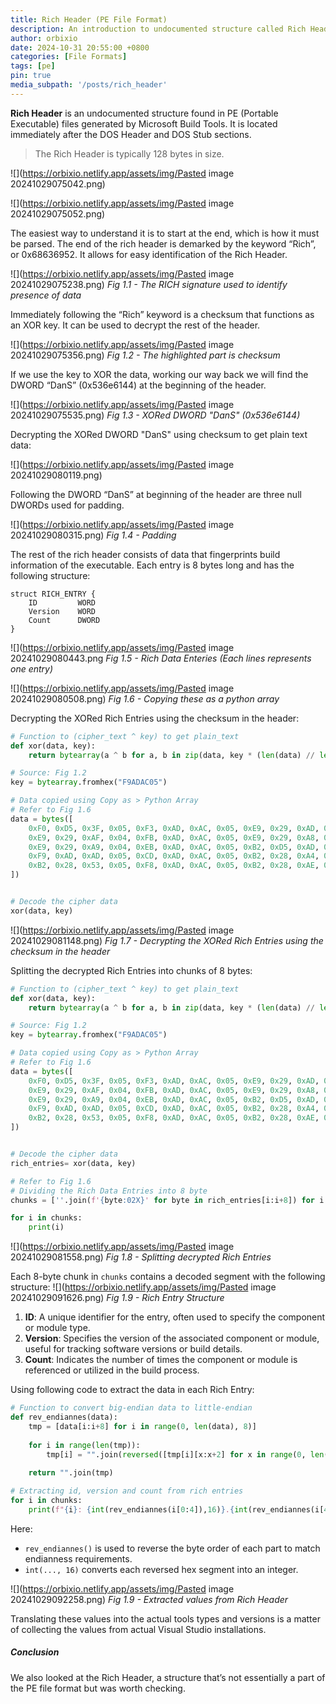 ```yaml
---
title: Rich Header (PE File Format)
description: An introduction to undocumented structure called Rich Header found in PE (Portable Executable) files generated by Microsoft Build Tools.
author: orbixio
date: 2024-10-31 20:55:00 +0800
categories: [File Formats]
tags: [pe]
pin: true
media_subpath: '/posts/rich_header'
---
```


**Rich Header** is an undocumented structure found in PE (Portable Executable) files generated by Microsoft Build Tools. It is located immediately after the DOS Header and DOS Stub sections.

> The Rich Header is typically 128 bytes in size.

![](https://orbixio.netlify.app/assets/img/Pasted image 20241029075042.png)

![](https://orbixio.netlify.app/assets/img/Pasted image 20241029075052.png)

The easiest way to understand it is to start at the end, which is how it must be parsed.
The end of the rich header is demarked by the keyword “Rich”, or 0x68636952. It allows for easy identification of the Rich Header.

![](https://orbixio.netlify.app/assets/img/Pasted image 20241029075238.png)
_Fig 1.1 - The RICH signature used to identify presence of data_

Immediately following the “Rich” keyword is a checksum that functions as an XOR key. It can be used to decrypt the rest of the header. 

![](https://orbixio.netlify.app/assets/img/Pasted image 20241029075356.png)
_Fig 1.2 - The highlighted part is checksum_

If we use the key to XOR the data, working our way back we will find the DWORD “DanS” (0x536e6144) at the beginning of the header.

![](https://orbixio.netlify.app/assets/img/Pasted image 20241029075535.png)
_Fig 1.3 - XORed DWORD "DanS" (0x536e6144)_

Decrypting the XORed DWORD "DanS" using checksum to get plain text data:

![](https://orbixio.netlify.app/assets/img/Pasted image 20241029080119.png)

Following the DWORD “DanS” at beginning of the header are three null DWORDs used for padding.

![](https://orbixio.netlify.app/assets/img/Pasted image 20241029080315.png)
_Fig 1.4 - Padding_

The rest of the rich header consists of data that fingerprints build information of the executable. Each entry is 8 bytes long and has the following structure:
```
struct RICH_ENTRY {
    ID         WORD
    Version    WORD
    Count      DWORD
}
```

![](https://orbixio.netlify.app/assets/img/Pasted image 20241029080443.png
_Fig 1.5 - Rich Data Enteries (Each lines represents one entry)_

![](https://orbixio.netlify.app/assets/img/Pasted image 20241029080508.png)
_Fig 1.6 - Copying these as a python array_

Decrypting the XORed Rich Entries using the checksum in the header:
```python
# Function to (cipher_text ^ key) to get plain_text
def xor(data, key):
    return bytearray(a ^ b for a, b in zip(data, key * (len(data) // len(key)) + key[:len(data) % len(key)]))

# Source: Fig 1.2
key = bytearray.fromhex("F9ADAC05")

# Data copied using Copy as > Python Array
# Refer to Fig 1.6 
data = bytes([
    0xF0, 0xD5, 0x3F, 0x05, 0xF3, 0xAD, 0xAC, 0x05, 0xE9, 0x29, 0xAD, 0x04, 0xFA, 0xAD, 0xAC, 0x05, 
    0xE9, 0x29, 0xAF, 0x04, 0xFB, 0xAD, 0xAC, 0x05, 0xE9, 0x29, 0xA8, 0x04, 0xF0, 0xAD, 0xAC, 0x05, 
    0xE9, 0x29, 0xA9, 0x04, 0xEB, 0xAD, 0xAC, 0x05, 0xB2, 0xD5, 0xAD, 0x04, 0xFB, 0xAD, 0xAC, 0x05, 
    0xF9, 0xAD, 0xAD, 0x05, 0xCD, 0xAD, 0xAC, 0x05, 0xB2, 0x28, 0xA4, 0x04, 0xF8, 0xAD, 0xAC, 0x05, 
    0xB2, 0x28, 0x53, 0x05, 0xF8, 0xAD, 0xAC, 0x05, 0xB2, 0x28, 0xAE, 0x04, 0xF8, 0xAD, 0xAC, 0x05, 
])


# Decode the cipher data
xor(data, key)
```

![](https://orbixio.netlify.app/assets/img/Pasted image 20241029081148.png)
_Fig 1.7 - Decrypting the XORed Rich Entries using the checksum in the header_

Splitting the decrypted Rich Entries into chunks of 8 bytes:
```python
# Function to (cipher_text ^ key) to get plain_text
def xor(data, key):
    return bytearray(a ^ b for a, b in zip(data, key * (len(data) // len(key)) + key[:len(data) % len(key)]))

# Source: Fig 1.2
key = bytearray.fromhex("F9ADAC05")

# Data copied using Copy as > Python Array
# Refer to Fig 1.6 
data = bytes([
    0xF0, 0xD5, 0x3F, 0x05, 0xF3, 0xAD, 0xAC, 0x05, 0xE9, 0x29, 0xAD, 0x04, 0xFA, 0xAD, 0xAC, 0x05, 
    0xE9, 0x29, 0xAF, 0x04, 0xFB, 0xAD, 0xAC, 0x05, 0xE9, 0x29, 0xA8, 0x04, 0xF0, 0xAD, 0xAC, 0x05, 
    0xE9, 0x29, 0xA9, 0x04, 0xEB, 0xAD, 0xAC, 0x05, 0xB2, 0xD5, 0xAD, 0x04, 0xFB, 0xAD, 0xAC, 0x05, 
    0xF9, 0xAD, 0xAD, 0x05, 0xCD, 0xAD, 0xAC, 0x05, 0xB2, 0x28, 0xA4, 0x04, 0xF8, 0xAD, 0xAC, 0x05, 
    0xB2, 0x28, 0x53, 0x05, 0xF8, 0xAD, 0xAC, 0x05, 0xB2, 0x28, 0xAE, 0x04, 0xF8, 0xAD, 0xAC, 0x05, 
])


# Decode the cipher data
rich_entries= xor(data, key)

# Refer to Fig 1.6
# Dividing the Rich Data Entries into 8 byte 
chunks = [''.join(f'{byte:02X}' for byte in rich_entries[i:i+8]) for i in range(0, len(rich_entries), 8)]

for i in chunks:
	print(i)
```

![](https://orbixio.netlify.app/assets/img/Pasted image 20241029081558.png)
_Fig 1.8 - Splitting decrypted Rich Entries_


Each 8-byte chunk in `chunks` contains a decoded segment with the following structure:
![](https://orbixio.netlify.app/assets/img/Pasted image 20241029091626.png)
_Fig 1.9 - Rich Entry Structure_

1. **ID**: A unique identifier for the entry, often used to specify the component or module type.
2. **Version**: Specifies the version of the associated component or module, useful for tracking software versions or build details.
3. **Count**: Indicates the number of times the component or module is referenced or utilized in the build process.

Using following code to extract the data in each Rich Entry:
```python
# Function to convert big-endian data to little-endian
def rev_endiannes(data):
	tmp = [data[i:i+8] for i in range(0, len(data), 8)]
	
	for i in range(len(tmp)):
		tmp[i] = "".join(reversed([tmp[i][x:x+2] for x in range(0, len(tmp[i]), 2)]))
	
	return "".join(tmp)

# Extracting id, version and count from rich entries
for i in chunks:
    print(f"{i}: {int(rev_endiannes(i[0:4]),16)}.{int(rev_endiannes(i[4:8]),16)}.{int(rev_endiannes(i[8:16]),16)}")

```

Here:

- `rev_endiannes()` is used to reverse the byte order of each part to match endianness requirements.
- `int(..., 16)` converts each reversed hex segment into an integer.

![](https://orbixio.netlify.app/assets/img/Pasted image 20241029092258.png)
_Fig 1.9 - Extracted values from Rich Header_

Translating these values into the actual tools types and versions is a matter of collecting the values from actual Visual Studio installations.

##### Conclusion
We also looked at the Rich Header, a structure that’s not essentially a part of the PE file format but was worth checking.
